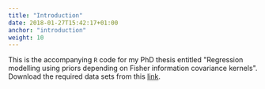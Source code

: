 ```yaml
---
title: "Introduction"
date: 2018-01-27T15:42:17+01:00
anchor: "introduction"
weight: 10
---
```


This is the accompanying `R` code for my PhD thesis entitled "Regression modelling using priors depending on Fisher information covariance kernels". Download the required data sets from this [link](https://www.dropbox.com/sh/pkn7b4xxseytok3/AAAcrs8hd5DnvS8YLl_101uBa?dl=0). 

<!-- {{% block note %}}
Consider Phlebas is Banks's first published science fiction novel set in the Culture, and takes its title from a line in T. S. Eliot's poem The Waste Land. A subsequent Culture novel, Look to Windward (2000), whose title comes from the previous line of the same poem, can be considered a loose follow-up.
{{% /block %}} -->
